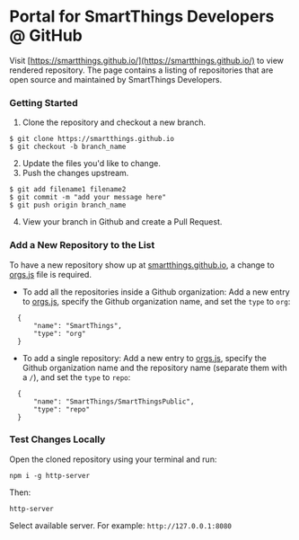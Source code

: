 # Portal for SmartThings Developers @ GitHub

Visit [https://smartthings.github.io/](https://smartthings.github.io/) to view rendered repository.
The page contains a listing of repositories that are open source and maintained by SmartThings Developers.

### Getting Started

1. Clone the repository and checkout a new branch.

```
$ git clone https://smartthings.github.io
$ git checkout -b branch_name
```

2. Update the files you'd like to change.
3. Push the changes upstream.

```
$ git add filename1 filename2
$ git commit -m "add your message here"
$ git push origin branch_name
```

4. View your branch in Github and create a Pull Request.

### Add a New Repository to the List

To have a new repository show up at [smartthings.github.io](smartthings.github.io), a change to [orgs.js](orgs.js) file is required.

* To add all the repositories inside a Github organization: Add a new entry to [orgs.js](orgs.js), specify the Github organization name, and set the `type` to `org`:

```
  {
      "name": "SmartThings",
      "type": "org"
  }
```

* To add a single repository: Add a new entry to [orgs.js](orgs.js), specify the Github organization name and the repository name (separate them with a `/`), and set the `type` to `repo`:

```
  {
      "name": "SmartThings/SmartThingsPublic",
      "type": "repo"
  }
```

### Test Changes Locally

Open the cloned repository using your terminal and run:

```
npm i -g http-server
```

Then: 

```
http-server
```

Select available server. For example: `http://127.0.0.1:8080`

